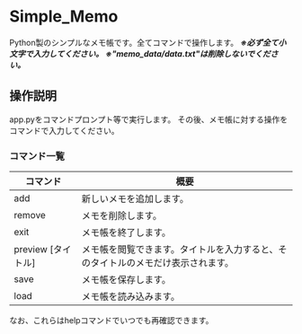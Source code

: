 # Simple_Memo
Python製のシンプルなメモ帳です。全てコマンドで操作します。
***※必ず全て小文字で入力してください。***
***※"memo_data/data.txt"は削除しないでください。***
## 操作説明
app.pyをコマンドプロンプト等で実行します。
その後、メモ帳に対する操作をコマンドで入力してください。
### コマンド一覧
|コマンド|概要|
|---|---|
| add | 新しいメモを追加します。|
|remove|メモを削除します。|
|exit|メモ帳を終了します。|
|preview [タイトル]|メモ帳を閲覧できます。タイトルを入力すると、そのタイトルのメモだけ表示されます。|
|save|メモ帳を保存します。|
|load|メモ帳を読み込みます。|

なお、これらはhelpコマンドでいつでも再確認できます。
